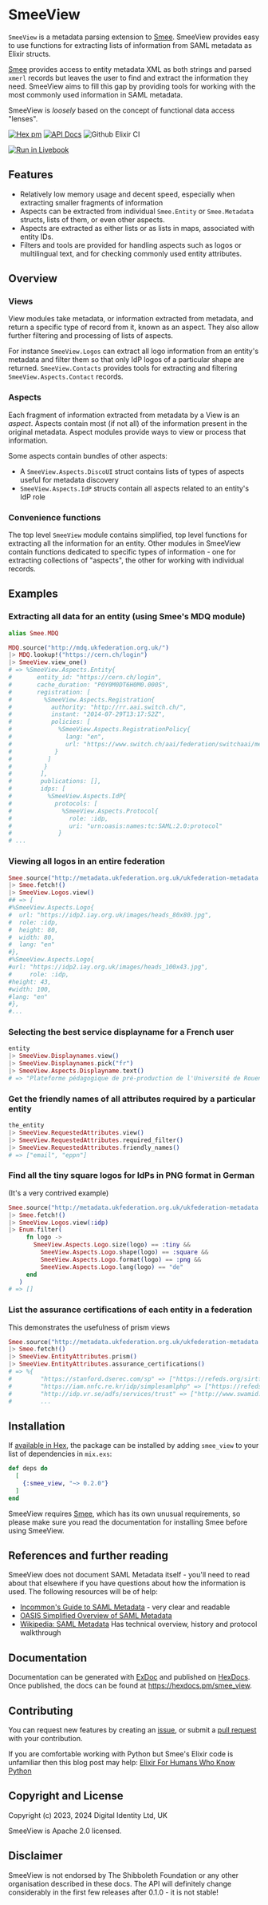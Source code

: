 # SmeeView

`SmeeView` is a metadata parsing extension to [Smee](https://github.com/Digital-Identity-Labs/smee). SmeeView provides
easy to use functions for extracting lists of information from SAML metadata as Elixir structs.

[Smee](https://github.com/Digital-Identity-Labs/smee) provides access to entity metadata XML as both strings and parsed
`xmerl` records but leaves the user to find and extract the information they need. SmeeView aims to fill this gap by
providing tools for working with the most commonly used information in SAML metadata.

SmeeView is *loosely* based on the concept of functional data access "lenses".

[![Hex pm](http://img.shields.io/hexpm/v/smee_view.svg?style=flat)](https://hex.pm/packages/smee_view)
[![API Docs](https://img.shields.io/badge/api-docs-yellow.svg?style=flat)](http://hexdocs.pm/smee_view/)
![Github Elixir CI](https://github.com/Digital-Identity-Labs/smee_view/workflows/Elixir%20CI/badge.svg)

[![Run in Livebook](https://livebook.dev/badge/v1/blue.svg)](https://livebook.dev/run?url=https%3A%2F%2Fraw.githubusercontent.com%2FDigital-Identity-Labs%2Fsmee_view%2Fmain%2Fsmee_view_notebook.livemd)
## Features

* Relatively low memory usage and decent speed, especially when extracting smaller fragments of information
* Aspects can be extracted from individual `Smee.Entity` or `Smee.Metadata` structs, lists of them, or even other
  aspects.
* Aspects are extracted as either lists or as lists in maps, associated with entity IDs.
* Filters and tools are provided for handling aspects such as logos or multilingual text, and for checking commonly used
  entity attributes.

## Overview

### Views

View modules take metadata, or information extracted from metadata, and return a specific type of record from it, known
as an
aspect. They also allow further filtering and processing of lists of aspects.

For instance `SmeeView.Logos` can extract all logo information from an entity's metadata and filter them so that only
IdP logos of a particular shape are returned. `SmeeView.Contacts` provides tools for extracting and filtering
`SmeeView.Aspects.Contact` records.

### Aspects

Each fragment of information extracted from metadata by a View is an *aspect*. Aspects contain most (if not all) of
the information present in the original metadata. Aspect modules provide ways to view or process that information.

Some aspects contain bundles of other aspects:

* A `SmeeView.Aspects.DiscoUI` struct contains lists of types of aspects useful for metadata discovery
* `SmeeView.Aspects.IdP` structs contain all aspects related to an entity's IdP role

### Convenience functions

The top level `SmeeView` module contains simplified, top level functions for extracting all the information for an
entity.
Other modules in SmeeView contain functions dedicated to specific types of information - one for extracting collections
of
"aspects", the other for working with individual records.

## Examples

### Extracting all data for an entity (using Smee's MDQ module)

```elixir
alias Smee.MDQ

MDQ.source("http://mdq.ukfederation.org.uk/")
|> MDQ.lookup!("https://cern.ch/login")
|> SmeeView.view_one()
# => %SmeeView.Aspects.Entity{
#       entity_id: "https://cern.ch/login",
#       cache_duration: "P0Y0M0DT6H0M0.000S",
#       registration: [
#         %SmeeView.Aspects.Registration{
#           authority: "http://rr.aai.switch.ch/",
#           instant: "2014-07-29T13:17:52Z",
#           policies: [
#             %SmeeView.Aspects.RegistrationPolicy{
#               lang: "en",
#               url: "https://www.switch.ch/aai/federation/switchaai/metadata-registration-practice-statement-20110711.txt"
#            }
#          ]
#         }
#        ],
#        publications: [],
#        idps: [
#          %SmeeView.Aspects.IdP{
#            protocols: [
#              %SmeeView.Aspects.Protocol{
#                role: :idp,
#                uri: "urn:oasis:names:tc:SAML:2.0:protocol"
#             }
# ...
```

### Viewing all logos in an entire federation

```elixir
Smee.source("http://metadata.ukfederation.org.uk/ukfederation-metadata.xml")
|> Smee.fetch!()
|> SmeeView.Logos.view()
## => [
#%SmeeView.Aspects.Logo{
#  url: "https://idp2.iay.org.uk/images/heads_80x80.jpg",
#  role: :idp,
#  height: 80,
#  width: 80,
#  lang: "en"
#},
#%SmeeView.Aspects.Logo{
#url: "https://idp2.iay.org.uk/images/heads_100x43.jpg",
#     role: :idp,
#height: 43,
#width: 100,
#lang: "en"
#},
#...
```
 

### Selecting the best service displayname for a French user

```elixir
entity
|> SmeeView.Displaynames.view()
|> SmeeView.Displaynames.pick("fr")
|> SmeeView.Aspects.Displayname.text()
# => "Plateforme pédagogique de pré-production de l'Université de Rouen Normandie"
```

### Get the friendly names of all attributes required by a particular entity

```elixir
the_entity
|> SmeeView.RequestedAttributes.view()
|> SmeeView.RequestedAttributes.required_filter()
|> SmeeView.RequestedAttributes.friendly_names()
# => ["email", "eppn"]
```

### Find all the tiny square logos for IdPs in PNG format in German 

(It's a very contrived example)

```elixir
Smee.source("http://metadata.ukfederation.org.uk/ukfederation-metadata.xml")
|> Smee.fetch!()
|> SmeeView.Logos.view(:idp)
|> Enum.filter(
     fn logo ->
       SmeeView.Aspects.Logo.size(logo) == :tiny &&
         SmeeView.Aspects.Logo.shape(logo) == :square &&
         SmeeView.Aspects.Logo.format(logo) == :png && 
         SmeeView.Aspects.Logo.lang(logo) == "de"
     end
   )
# => []
```

### List the assurance certifications of each entity in a federation

This demonstrates the usefulness of prism views 

```elixir
Smee.source("http://metadata.ukfederation.org.uk/ukfederation-metadata.xml")
|> Smee.fetch!()
|> SmeeView.EntityAttributes.prism()
|> SmeeView.EntityAttributes.assurance_certifications()
# => %{
#        "https://stanford.dserec.com/sp" => ["https://refeds.org/sirtfi"],
#        "https://iam.nnfc.re.kr/idp/simplesamlphp" => ["https://refeds.org/sirtfi"],
#        "http://idp.vr.se/adfs/services/trust" => ["http://www.swamid.se/policy/assurance/al1"],
#        ...
```

## Installation

If [available in Hex](https://hex.pm/docs/publish), the package can be installed
by adding `smee_view` to your list of dependencies in `mix.exs`:

```elixir
def deps do
  [
    {:smee_view, "~> 0.2.0"}
  ]
end
```

SmeeView requires [Smee](https://github.com/Digital-Identity-Labs/smee), which has its own unusual requirements, so
please make sure you read the documentation for installing Smee before using SmeeView.

## References and further reading

SmeeView does not document SAML Metadata itself - you'll need to read about that elsewhere if you have questions about
how the information is used. The following resources will be of help:

* [Incommon's Guide to SAML Metadata](https://spaces.at.internet2.edu/display/federation/metadata-saml) - very clear and
  readable
* [OASIS Simplified Overview of SAML Metadata](https://www.oasis-open.org/committees/download.php/51890/SAML%20MD%20simplified%20overview.pdf)
* [Wikipedia: SAML Metadata](https://en.wikipedia.org/wiki/SAML_metadata) Has technical overview, history and protocol
  walkthrough

## Documentation

Documentation can be generated with [ExDoc](https://github.com/elixir-lang/ex_doc)
and published on [HexDocs](https://hexdocs.pm). Once published, the docs can
be found at <https://hexdocs.pm/smee_view>.

## Contributing

You can request new features by creating an [issue](https://github.com/Digital-Identity-Labs/smee_view/issues),
or submit a [pull request](https://github.com/Digital-Identity-Labs/smee_view/pulls) with your contribution.

If you are comfortable working with Python but Smee's Elixir code is unfamiliar then this blog post may help:
[Elixir For Humans Who Know Python](https://hibox.live/elixir-for-humans-who-know-python)

## Copyright and License

Copyright (c) 2023, 2024 Digital Identity Ltd, UK

SmeeView is Apache 2.0 licensed.

## Disclaimer

SmeeView is not endorsed by The Shibboleth Foundation or any other organisation described in these docs.
The API will definitely change considerably in the first few releases after 0.1.0 - it is not stable!
